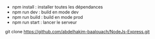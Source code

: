 - npm install : installer toutes les dépendances
- npm run dev : build en mode dev
- npm run build : build en mode prod
- npm run start : lancer le serveur

git clone https://github.com/abdelhakim-baalouach/NodeJs-Express.git